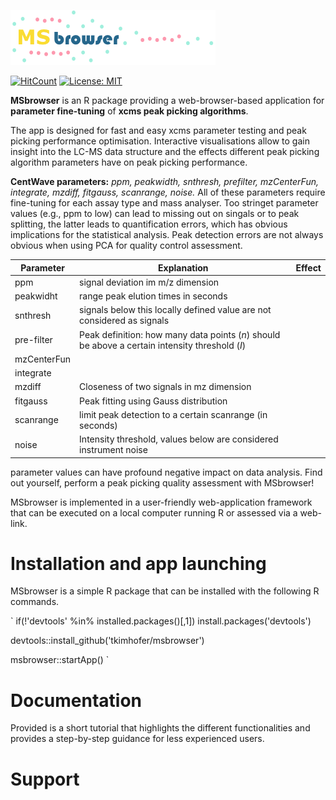 ![MSbrowser Logo](www/MSbrowser_logo_tricolour_alpha.png)

[![HitCount](http://hits.dwyl.io/tkimhofer/msbrowser.svg)](http://hits.dwyl.io/tkimhofer/msbrowser)
[![License: MIT](https://img.shields.io/badge/License-MIT-yellow.svg)](https://opensource.org/licenses/MIT)

**MSbrowser** is an R package providing a web-browser-based application for **parameter fine-tuning** of **xcms peak picking algorithms**. 

The app is designed for fast and easy xcms parameter testing and peak picking performance optimisation. Interactive visualisations allow to gain insight into the LC-MS data structure and the effects different peak picking algorithm parameters have on peak picking performance. 

**CentWave parameters:** *ppm, peakwidth, snthresh, prefilter, mzCenterFun, integrate, mzdiff, fitgauss, scanrange, noise.*  All of these parameters require fine-tuning for each assay type and mass analyser. Too stringet parameter values (e.g., ppm to low) can lead to missing out on singals or to peak splitting, the latter leads to quantification errors, which has obvious implications for the statistical analysis. Peak detection errors are not always obvious when using PCA for quality control assessment.



| Parameter | Explanation | Effect |
|-----------|-------------|--------|
|ppm| signal deviation im m/z dimension| |
|peakwidht | range peak elution times in seconds | |
| snthresh | signals below this locally defined value are not considered as signals| |
|pre-filter| Peak definition: how many data points (*n*) should be above a certain intensity threshold (*I*)| |
|mzCenterFun| | |
|integrate| | |
|mzdiff| Closeness of two signals in mz dimension| |
|fitgauss| Peak fitting using Gauss distribution| |
|scanrange| limit peak detection to a certain scanrange (in seconds) | |
|noise| Intensity threshold, values below are considered instrument noise | |



parameter values can have profound negative impact on data analysis. Find out yourself, perform a peak picking quality assessment with MSbrowser!

MSbrowser is implemented in a user-friendly web-application framework that can be executed on a local computer running R or assessed via a web-link.

# Installation and app launching
MSbrowser is a simple R package that can be installed with the following R commands.

`
if(!'devtools' %in% installed.packages()[,1]) install.packages('devtools')

devtools::install_github('tkimhofer/msbrowser')

msbrowser::startApp()
`


# Documentation
Provided is a short tutorial that highlights the different functionalities and provides a step-by-step guidance for less experienced users.


# Support
